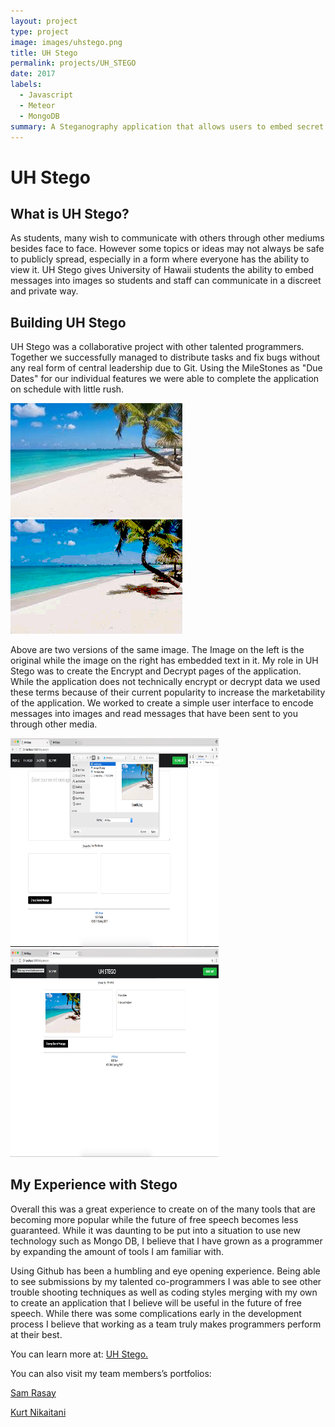```yaml
---
layout: project
type: project
image: images/uhstego.png
title: UH Stego 
permalink: projects/UH_STEGO
date: 2017
labels:
  - Javascript
  - Meteor
  - MongoDB
summary: A Steganography application that allows users to embed secret messages into photos
---
```


# UH Stego

## What is UH Stego?

As students, many wish to communicate with others through other mediums besides face to face. However some topics or ideas may not always be safe to publicly spread, especially in a form where everyone has the ability to view it. UH Stego gives University of Hawaii students the ability to embed messages into images so students and staff can communicate in a discreet and private way.

## Building UH Stego

UH Stego was a collaborative project with other talented programmers. Together we successfully managed to distribute tasks and fix bugs without any real form of central leadership due to Git. Using the MileStones as "Due Dates" for our individual features we were able to complete the application on schedule with little rush.

<img  src="../images/beach.jpeg"/>
<img  src="../images/HiddenMessage.jpeg"/>

Above are two versions of the same image. The Image on the left is the original while the image on the right has embedded text in it. My role in UH Stego was to create the Encrypt and Decrypt pages of the application. While the application does not technically encrypt or decrypt data we used these terms because of their current popularity to increase the marketability of the application. We worked to create a simple user interface to encode messages into images and read messages that have been sent to you through other media.

  <img style="height: 250pt; width: 250pt;" src="../images/encoding.png">
  <img style="height: 250pt; width: 250pt;" src="../images/decoded.png">

## My Experience with Stego

Overall this was a great experience to create on of the many tools that are becoming more popular while the future of free speech becomes less guaranteed. While it was daunting to be put into a situation to use new technology such as Mongo DB, I believe that I have grown as a programmer by expanding the amount of tools I am familiar with.

Using Github has been a humbling and eye opening experience. Being able to see submissions by my talented co-programmers I was able to see other trouble shooting techniques as well as coding styles merging with my own to create an application that I believe will be useful in the future of free speech. While there was some complications early in the development process I believe that working as a team truly makes programmers perform at their best.

You can learn more at: [UH Stego.](https://scktech.github.io/)

You can also visit my team members’s portfolios:

[Sam Rasay](https://samrasay.github.io/)

[Kurt Nikaitani](https://kknikk.github.io/)
